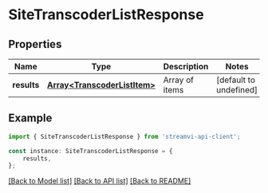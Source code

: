 # SiteTranscoderListResponse


## Properties

Name | Type | Description | Notes
------------ | ------------- | ------------- | -------------
**results** | [**Array&lt;TranscoderListItem&gt;**](TranscoderListItem.md) | Array of items | [default to undefined]

## Example

```typescript
import { SiteTranscoderListResponse } from 'streamvi-api-client';

const instance: SiteTranscoderListResponse = {
    results,
};
```

[[Back to Model list]](../README.md#documentation-for-models) [[Back to API list]](../README.md#documentation-for-api-endpoints) [[Back to README]](../README.md)
